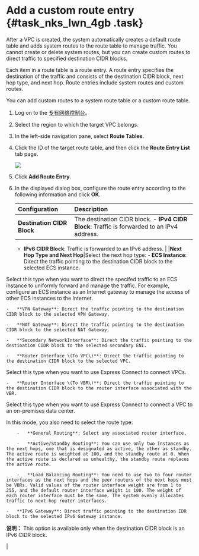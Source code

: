 # Add a custom route entry {#task_nks_lwn_4gb .task}

After a VPC is created, the system automatically creates a default route table and adds system routes to the route table to manage traffic. You cannot create or delete system routes, but you can create custom routes to direct traffic to specified destination CIDR blocks.

Each item in a route table is a route entry. A route entry specifies the destination of the traffic and consists of the destination CIDR block, next hop type, and next hop. Route entries include system routes and custom routes.

You can add custom routes to a system route table or a custom route table.

1.  Log on to the [专有网络控制台](https://vpcnext.console.aliyun.com)。 
2.  Select the region to which the target VPC belongs. 
3.  In the left-side navigation pane, select **Route Tables**. 
4.  Click the ID of the target route table, and then click the **Route Entry List** tab page. 

    ![](http://static-aliyun-doc.oss-cn-hangzhou.aliyuncs.com/assets/img/17037/15547999588671_en-US.png)

5.  Click **Add Route Entry**. 
6.  In the displayed dialog box, configure the route entry according to the following information and click **OK**. 

    |Configuration|Description|
    |:------------|:----------|
    |**Destination CIDR Block**|The destination CIDR block.    -   **IPv4 CIDR Block**: Traffic is forwarded to an IPv4 address.
    -   **IPv6 CIDR Block**: Traffic is forwarded to an IPv6 address.
|
    |**Next Hop Type and Next Hop**|Select the next hop type:    -   **ECS Instance**: Direct the traffic pointing to the destination CIDR block to the selected ECS instance.

Select this type when you want to direct the specifed traffic to an ECS instance to uniformly forward and manage the traffic. For example, configure an ECS instance as an Internet gateway to manage the access of other ECS instances to the Internet.

    -   **VPN Gateway**: Direct the traffic pointing to the destination CIDR block to the selected VPN Gateway.

    -   **NAT Gateway**: Direct the traffic pointing to the destination CIDR block to the selected NAT Gateway.

    -   **Secondary NetworkInterface**: Direct the traffic pointing to the destination CIDR block to the selected secondary ENI.

    -   **Router Interface \(To VPC\)**: Direct the traffic pointing to the destination CIDR block to the selected VPC.

Select this type when you want to use Express Connect to connect VPCs.

    -   **Router Interface \(To VBR\)**: Direct the traffic pointing to the destination CIDR block to the router interface associated with the VBR.

Select this type when you want to use Express Connect to connect a VPC to an on-premises data center.

In this mode, you also need to select the route type:

        -   **General Routing**: Select any associated router interface.

        -   **Active/Standby Routing**: You can use only two instances as the next hops, one that is designated as active, the other as standby. The active route is weighted at 100, and the standby route at 0. When the active route is declared as unhealthy, the standby route replaces the active route.

        -   **Load Balancing Routing**: You need to use two to four router interfaces as the next hops and the peer routers of the next hops must be VBRs. Valid values of the router interface weight are from 1 to 255, and the default router interface weight is 100. The weight of each router interface must be the same. The system evenly allocates traffic to next-hop router interfaces.

    -   **IPv6 Gateway**: Direct traffic pointing to the destination IDR block to the selected IPv6 Gateway instance.

**说明：** This option is available only when the destination CIDR block is an IPv6 CIDR block.

|


